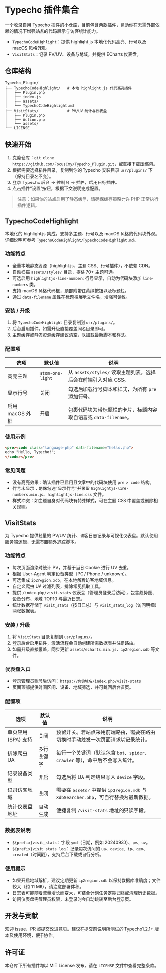 ﻿# Typecho 插件集合

一个收录自用 Typecho 插件的小仓库，目前包含两款插件，帮助你在无需外部依赖的情况下增强站点的代码展示与访客统计能力。

- `TypechoCodeHighlight`：提供 highlight.js 本地化代码高亮、行号以及 macOS 风格外观。
- `VisitStats`：记录 PV/UV、设备与地域，并提供 ECharts 仪表盘。

## 仓库结构
```text
Typecho_Plugin/
├── TypechoCodeHighlight/   # 本地 highlight.js 代码高亮插件
│   ├── Plugin.php
│   ├── index.js
│   ├── assets/
│   └── TypechoCodeHighlight.md
├── VisitStats/             # PV/UV 统计与仪表盘
│   ├── Plugin.php
│   ├── Action.php
│   └── assets/
└── LICENSE
```

## 快速开始
1. 克隆仓库：`git clone https://github.com/FocusCmy/Typecho_Plugin.git`，或直接下载压缩包。
2. 根据需要选择插件目录，复制到你的 Typecho 安装目录 `usr/plugins/` 下（保持目录名不变）。
3. 登录 Typecho 后台 → 控制台 → 插件，启用目标插件。
4. 点击插件“设置”按钮，根据下文说明完成配置。

> 注意：如果你的站点启用了静态缓存，请确保缓存策略允许 PHP 正常执行插件逻辑。

## TypechoCodeHighlight

本地化的 highlight.js 集成，支持多主题、行号以及 macOS 风格的代码块外观。详细说明可参考 `TypechoCodeHighlight/TypechoCodeHighlight.md`。

### 功能特点
- 全量本地静态资源（highlight.js、主题 CSS、行号插件），不依赖 CDN。
- 自动扫描 `assets/styles/` 目录，提供 70+ 主题可选。
- 可选启用 `highlightjs-line-numbers` 行号显示，自动为代码块添加 `line-numbers` 类。
- 支持 macOS 风格代码框，顶部附带红黄绿按钮以及标题栏。
- 通过 `data-filename` 属性在标题栏展示文件名，增强可读性。

### 安装 / 升级
1. 将 `TypechoCodeHighlight` 目录复制到 `usr/plugins/`。
2. 后台启用插件，如需升级直接覆盖同名目录即可。
3. 主题缓存或静态资源缓存建议清空，以加载最新脚本和样式。

### 配置项
| 选项 | 默认值 | 说明 |
| --- | --- | --- |
| 高亮主题 | `atom-one-light` | 从 `assets/styles/` 读取主题列表，选择后会在前端引入对应 CSS。 |
| 显示行号 | 关闭 | 勾选后加载行号脚本和样式，为所有 `pre` 添加行号。 |
| 启用 macOS 外框 | 开启 | 包裹代码块为带标题栏的卡片，标题内容取自语言或 `data-filename`。 |

### 使用示例
```html
<pre><code class="language-php" data-filename="hello.php">
echo "Hello, Typecho!";
</code></pre>
```

### 常见问题
- 没有高亮效果：确认插件已启用且文章中的代码块使用 `pre > code` 结构。
- 行号未显示：确保勾选“显示行号”并保留 `highlightjs-line-numbers.min.js`、`highlightjs-line.css` 文件。
- 样式冲突：如主题自身对代码块有特殊样式，可在主题 CSS 中覆盖或删除相关规则。

## VisitStats

为 Typecho 提供轻量的 PV/UV 统计、访客日志记录与可视化仪表盘。默认使用服务端逻辑，无需布置额外追踪脚本。

### 功能特点
- 每次页面渲染时统计 PV，并基于当日 Cookie 进行 UV 去重。
- 根据 User-Agent 判定设备类型（PC / Phone / unknown）。
- 可选集成 `ip2region.xdb`，在本地解析访客地域信息。
- 自定义爬虫 UA 过滤列表，排除常见抓取工具。
- 提供 `/index.php/visit-stats` 仪表盘（管理员登录后访问），包含趋势图、设备分布、地域 TOP10 与最近日志。
- 统计数据存储于 `visit_stats`（按日汇总）与 `visit_stats_log`（访问明细）两张数据表。

### 安装 / 升级
1. 将 `VisitStats` 目录复制到 `usr/plugins/`。
2. 登录后台启用插件，激活流程会自动创建所需数据表并注册路由。
3. 如需升级直接覆盖，同步更新 `assets/echarts.min.js`、`ip2region.xdb` 等文件。

### 仪表盘入口
- 登录管理员账号后访问：`https://你的域名/index.php/visit-stats`
- 页面顶部提供时间区间、设备、地域筛选，并可跳回后台首页。

### 配置项
| 选项 | 默认值 | 说明 |
| --- | --- | --- |
| 单页应用 (SPA) 支持 | 关闭 | 预留开关。若站点采用前端路由，需要在路由切换时手动触发一次页面请求以记录统计。 |
| 排除爬虫 UA | 多行关键字 | 每行一个关键词（默认包含 `bot`、`spider`、`crawler` 等），命中后不会写入统计。 |
| 记录设备类型 | 开启 | 勾选后将 UA 判定结果写入 `device` 字段。 |
| 记录访客地域 | 关闭 | 需要在 `assets/` 中提供 `ip2region.xdb` 与 `XdbSearcher.php`，可自行替换为最新数据。 |
| 统计仪表盘地址 | 自动生成 | 便捷复制 `/visit-stats` 地址的只读字段。 |

### 数据表说明
- `${prefix}visit_stats`：字段 `ymd`（日期，例如 20240930）、`pv`、`uv`。
- `${prefix}visit_stats_log`：记录每次访问的 `ua`、`device`、`ip`、`geo`、`created`（时间戳），支持后台下载或自行分析。

### 使用提示
- 如果开启地域解析，建议定期更新 `ip2region.xdb` 以保持数据库准确度；文件较大（约 11 MB），请注意部署体积。
- 日志表可能随着流量增长而变大，可结合计划任务定期归档或清理历史数据。
- 访问仪表盘需管理员权限，未登录时会自动跳转至后台登录页。

## 开发与贡献
欢迎 issue、PR 或提交改进意见。建议在提交前说明所测试的 Typecho1.2.1+ 版本及使用环境，便于协作。

## 许可证
本仓库下所有插件均以 MIT License 发布，请在 `LICENSE` 文件中查看完整条款。
